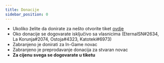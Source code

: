 ```yaml
---
title: Donacije
sidebar_position: 0
---
```


- Ukoliko želite da donirate za nešto otvorite tiket [ovdje](https://discord.com/channels/403535576319655937/1057969427288698962)
- Oko donacije se dogovarate isključivo sa vlasnicima (EternalSN#2634, La Korunja#2074, Ostoja#4323, Katoteki#6973)
- Zabranjeno je donirati za In-Game novac
- Zabranjeno je preprodavanje donacija za stvaran novac
- **Za cijenu svega se dogovarate u tiketu**